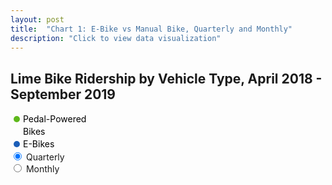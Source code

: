 ```yaml
---
layout: post
title:  "Chart 1: E-Bike vs Manual Bike, Quarterly and Monthly"
description: "Click to view data visualization"
---
```

<h2 class="graph__title">Lime Bike Ridership by Vehicle Type, April 2018 - September 2019</h2>
<section class="legend__barchart">
    <svg width="170" height="60">
        <circle r="5" fill="#5eb81b" transform="translate(10,10)"></circle>
        <text transform="translate(20,15)">Pedal-Powered</text>
        <text transform="translate(20, 35)">Bikes</text>
        <circle r="5" fill="#1b5eb8" transform="translate(10,50)" x="15" y="15"></circle>
        <text transform="translate(20,55)">E-Bikes</text>
    </svg>
    <br/><input type="radio" name="toggle" class="quarterly" checked> Quarterly
    <br/><input type="radio" name="toggle" class="monthly"> Monthly
</section>
<svg class="chart-4"></svg>
<script src="{{ '/assets/javascripts/chart-1.js' | absolute_url }}" type="module"></script> 